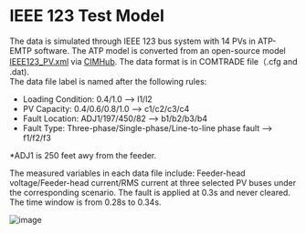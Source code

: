 # IEEE 123 Test Model
The data is simulated through IEEE 123 bus system with 14 PVs in ATP-EMTP software. The ATP model is converted from an open-source model [IEEE123_PV.xml](https://github.com/GRIDAPPSD/CIMHub/blob/feature/SETO/OEDI/xml/IEEE123_PV.xml) via [CIMHub](https://github.com/GRIDAPPSD/CIMHub/tree/feature/SETO). The data format is in COMTRADE file（.cfg and .dat).<br>
The data file label is named after the following rules:<br>
* Loading Condition: 0.4/1.0 --> l1/l2<br>
* PV Capacity: 0.4/0.6/0.8/1.0 --> c1/c2/c3/c4<br>
* Fault Location: ADJ1/197/450/82 --> b1/b2/b3/b4<br>
* Fault Type: Three-phase/Single-phase/Line-to-line phase fault --> f1/f2/f3<br>

*ADJ1 is 250 feet awy from the feeder.<br>

The measured variables in each data file include: Feeder-head voltage/Feeder-head current/RMS current at three selected PV buses under the corresponding scenario. The fault is applied at 0.3s and never cleared. The time window is from 0.28s to 0.34s.

![image](https://user-images.githubusercontent.com/113486786/205101071-91c863a6-51fc-4c40-a5e6-274aad9b0a14.png)
